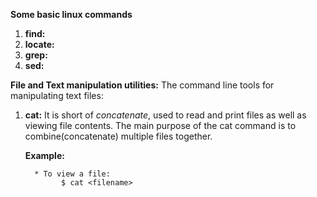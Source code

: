**Some basic linux commands**

1. **find:**
2. **locate:**
3. **grep:**
4. **sed:**

**File and Text manipulation utilities:**
    The command line tools for manipulating text files:
    
   1. **cat:**
        It is short of *concatenate*, used to read and print files as well as viewing file contents. The main purpose of the cat command is to combine(concatenate)
        multiple files together.
     
       **Example:**
            
            * To view a file:
                  $ cat <filename>
       
